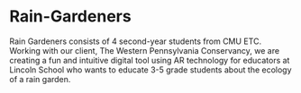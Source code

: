 # Rain-Gardeners
Rain Gardeners consists of 4 second-year students from CMU ETC. Working with our client, The Western Pennsylvania Conservancy, we are creating a fun and intuitive digital tool using AR technology for educators at Lincoln School who wants to educate 3-5 grade students about the ecology of a rain garden.
